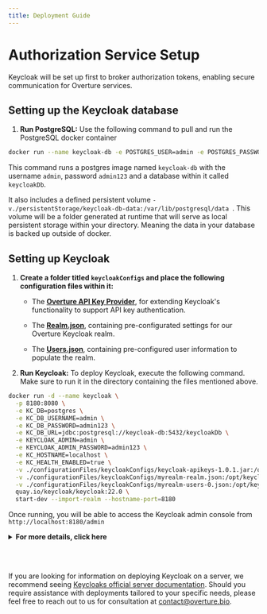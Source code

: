 ```yaml
---
title: Deployment Guide
---
```


# Authorization Service Setup

Keycloak will be set up first to broker authorization tokens, enabling secure communication for Overture services.

## Setting up the Keycloak database

1. **Run PostgreSQL:** Use the following command to pull and run the PostgreSQL docker container

```bash
docker run --name keycloak-db -e POSTGRES_USER=admin -e POSTGRES_PASSWORD=admin123 -e POSTGRES_DB=keycloakDb -v./persistentStorage/keycloak-db-data:/var/lib/postgresql/data -d postgres
```

This command runs a postgres image named `keycloak-db` with the username `admin`, password `admin123` and a database within it called `keycloakDb`.


<Note title="Persistent Volumes"> It also includes a defined persistent volume `-v./persistentStorage/keycloak-db-data:/var/lib/postgresql/data `. This volume will be a folder generated at runtime that will serve as local persistent storage within your directory. Meaning the data in your database is backed up outside of docker.</Note>

<!-- 3. **Run PgAdmin4 (optional):** PgAdmin4 is an open-source, web-based tool that provides a convenient and user-friendly interface for managing PostgreSQL databases. Use the following command to pull and run the PgAdmin4 docker container:

```bash
docker run --name pgadmin --network db-network -e PGADMIN_DEFAULT_EMAIL=admin@example.com -e PGADMIN_DEFAULT_PASSWORD=admin123 -p 5051:80 -d dpage/pgadmin4:latest
```

This command spins up a PgAdmin4 container accessible from `http://localhost:5051/`. Once running you can login using the credentials `admin@example.com` and the password `admin123`.

4. **Connect your database to PgAdmin4 (optional)** 

Once logged in, select **Add New Server** name your server and then **select the connection tab**, based on our instructions, input the following:

| Field              | Value                  |
| ------------------ | ---------------------- |
| Host name/address: | `keycloak-db`          |
| Port:              | `5432`                 |
| Username:          | `admin`                |
| Password:          | `admin123`             |

Click **Save** and from the left-hand server drop-down, you can now view the connected database(s). -->

## Setting up Keycloak

1. **Create a folder titled `keycloakConfigs` and place the following configuration files within it:**

   - The **[Overture API Key Provider](https://github.com/oicr-softeng/keycloak-apikeys/releases/download/1.0.1/keycloak-apikeys-1.0.1.jar)**, for extending Keycloak's functionality to support API key authentication.

   - The **[Realm.json](https://github.com/overture-stack/composer/blob/develop/configurationFiles/keycloakConfigs/myrealm-realm.json)**, containing pre-configurated settings for our Overture Keycloak realm.

   - The **[Users.json](https://github.com/overture-stack/composer/blob/develop/configurationFiles/keycloakConfigs/myrealm-users-0.json)**, containing pre-configured user information to populate the realm.


2. **Run Keycloak:** To deploy Keycloak, execute the following command. Make sure to run it in the directory containing the files mentioned above.

```bash
docker run -d --name keycloak \
  -p 8180:8080 \
  -e KC_DB=postgres \
  -e KC_DB_USERNAME=admin \
  -e KC_DB_PASSWORD=admin123 \
  -e KC_DB_URL=jdbc:postgresql://keycloak-db:5432/keycloakDb \
  -e KEYCLOAK_ADMIN=admin \
  -e KEYCLOAK_ADMIN_PASSWORD=admin123 \
  -e KC_HOSTNAME=localhost \
  -e KC_HEALTH_ENABLED=true \
  -v ./configurationFiles/keycloakConfigs/keycloak-apikeys-1.0.1.jar:/opt/keycloak/providers/keycloak-apikeys.jar \
  -v ./configurationFiles/keycloakConfigs/myrealm-realm.json:/opt/keycloak/data/import/myrealm-realm.json \
  -v ./configurationFiles/keycloakConfigs/myrealm-users-0.json:/opt/keycloak/data/import/myrealm-users-0.json \
  quay.io/keycloak/keycloak:22.0 \
  start-dev --import-realm --hostname-port=8180
```

Once running, you will be able to access the Keycloak admin console from `http://localhost:8180/admin`

<details>
  <summary><b>For more details, click here</b></summary>

<br></br>

- **Local Port Mapping:** The `-p 8180:8080` option maps port `8180` on the host machine to port `8080` inside the Docker container. This is crucial as port `8080` is the default port Keycloak listens on, but it's often occupied by other services. By mapping it to port 8180 on the host, we are ensuring that Keycloak remains accessible without interfering with other services running on the same machine.


- **Configuration Files:** The `-v` options mount the local directories containing the Keycloak configuration files (`realm.json`, `users.json`, and the `API key provider JAR`) to the corresponding paths inside the container. This ensures that Keycloak starts with the desired realm configuration and user definitions, as well as the extended functionality provided by the API key provider.


- **Base Image:** `quay.io/keycloak/keycloak:22.0` specifies the Docker image to use, which is version 22.0 of Keycloak from Quay.io. This image includes Keycloak and all its dependencies, optimized for performance and security.


- **Start Command:** The `start-dev` argument passed to the container instructs Keycloak to start in development mode. This mode is suitable for our example deployment. A production deployment is largely the same with exception to requring a SSL certificate on startup. 


- **Realm Import:** The `--import-realm` flag tells Keycloak to import the realm configuration from the specified JSON file upon startup. This is essential for setting up realms with predefined roles, users, and other settings without requiring manual configurations.


- **Database Connection:** The database-related flags (`--db`, `--db-url`, `--db-username`, `--db-password`) configure Keycloak to connect to the PostgreSQL database. These settings are critical for persisting user data, sessions, and other operational data securely and reliably.

---
</details>

<br></br>

<Note title="Server Deployments">If you are looking for information on deploying Keycloak on a server, we recommend seeing [Keycloaks official server documentation](https://www.keycloak.org/guides#server). Should you require assistance with deployments tailored to your specific needs, please feel free to reach out to us for consultation at contact@overture.bio.</Note>
